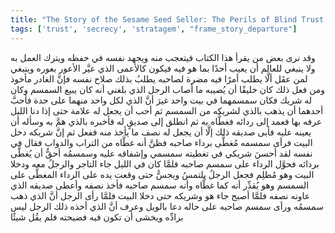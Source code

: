 ```yaml
---
title: "The Story of the Sesame Seed Seller: The Perils of Blind Trust and Deception"
tags: ['trust', 'secrecy', 'stratagem', "frame_story_departure"]
---
```


 وقد نرى بعض من يقرأ هذا الكتاب فيتعجب منه ويجهد نفسه في حفظه ويترك العمل به ولا ينبغي للعالم أن يعيب أحدًا بما هو فيه فيكون كالأعمى الذي عيَّر الأعور بعوره  وينبغي لمن عقَل ألَّا يطلب أمرًا فيه مضرة لصاحبه يطلبُ بذلك صلاح نفسه فإنَّ الغادر مأخوذ ومن فعل ذلك كان خليقًا أن يُصيبه ما أصاب الرجل الذي بلغني أنه كان يبيع السمسم وكان له شريك فكان سمسمهما في بيت واحد غيرَ أنَّ الذي لكل واحد منهما على حدة فأحبَّ أحدهما أن يذهب بالذي لشريكه من السمسم ثم أحب أن يجعل له علامة حتى إذا دنا الليل عرفه بها فعمد إلى ردائه فغطَّاه به ثم انطلق إلى صديقٍ له فأخبره بالذي همَّ به وسأله أن يعينه عليه فأبى صديقه ذلك إلَّا أن يجعل له نصف ما يأخذ منه ففعل ثم إنَّ شريكه دخل البيت فرأى سمسمه مُغطًّى برداء صاحبه فظنَّ أنه غطَّاه من التراب والدواب فقال في نفسه لقد أحسنَ شريكي في تغطيته سمسمي وإشفاقه عليه وسمسمُه أحقُّ أن يُغطَّى بردائه فحوَّل الرداء على سمسم صاحبه فلمَّا كان في الليل جاء التاجر والرجلُ معه ودخلا البيت وهو مُظلِم فجعل الرجلُ يلتمسُ ويجسُّ حتى وقعت يده على الرداء المغطَّى على السمسم وهو يُقدِّر أنه كما غطَّاه وأنه سمسم صاحبه فأخذ نصفه وأعطى صديقه الذي عاونه نصفه فلمَّا أصبح جاء هو وشريكه حتى دخلا البيت فلمَّا رأى الرجل أنَّ الذي ذهب سمسمُه ورأى سمسم صاحبه على حاله دعا بالويل وعرف أنَّ الذي أخذه ذلك الرجل ليس برادِّه ويخشى أن تكون فيه فضيحته فلم يقُل شيئًا
